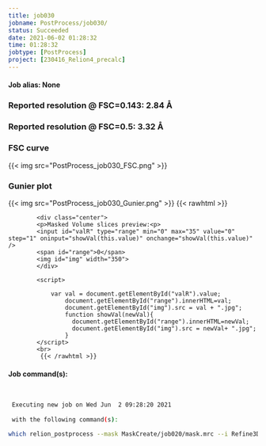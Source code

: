 ```yaml
---
title: job030
jobname: PostProcess/job030/
status: Succeeded
date: 2021-06-02 01:28:32
time: 01:28:32
jobtype: [PostProcess]
project: [230416_Relion4_precalc]
---
```


#### Job alias: None

### Reported resolution @ FSC=0.143: __2.84 Å__
### Reported resolution @ FSC=0.5: __3.32 Å__
### FSC curve
{{< img src="PostProcess_job030_FSC.png" >}}
### Gunier plot
{{< img src="PostProcess_job030_Gunier.png" >}}
{{< rawhtml >}} 

            <div class="center">
            <p>Masked Volume slices preview:<p>
            <input id="valR" type="range" min="0" max="35" value="0" step="1" oninput="showVal(this.value)" onchange="showVal(this.value)" />
            <span id="range">0</span>
            <img id="img" width="350">
            </div>

            <script>

                var val = document.getElementById("valR").value;
                    document.getElementById("range").innerHTML=val;
                    document.getElementById("img").src = val + ".jpg";
                    function showVal(newVal){
                      document.getElementById("range").innerHTML=newVal;
                      document.getElementById("img").src = newVal+ ".jpg";
                    }
            </script>
            <br>
             {{< /rawhtml >}}

#### Job command(s):

```bash

 
 Executing new job on Wed Jun  2 09:28:20 2021
 
 with the following command(s): 

which relion_postprocess --mask MaskCreate/job020/mask.mrc --i Refine3D/job029/run_half1_class001_unfil.mrc --o PostProcess/job030/postprocess  --angpix 1.244 --mtf mtf_k2_200kV.star --mtf_angpix 0.885 --auto_bfac  --autob_lowres 10  --pipeline_control PostProcess/job030/
 
 


